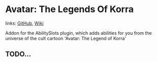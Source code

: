 # Avatar: The Legends Of Korra

links: [GitHub](https://github.com/CKATEPTb/Avatar-The-Legend-of-Korra), [Wiki](/en/projects/abilityslots/atlok/)

Addon for the AbilitySlots plugin, which adds abilities for you from the universe of the cult cartoon 'Avatar: The Legend of Korra'
## TODO...